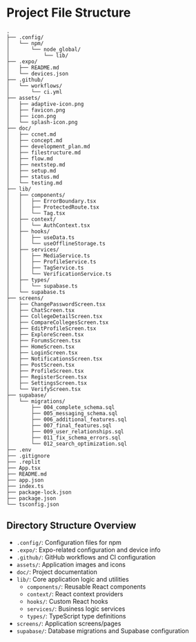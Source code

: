 
# Project File Structure

```
.
├── .config/
│   └── npm/
│       └── node_global/
│           └── lib/
├── .expo/
│   ├── README.md
│   └── devices.json
├── .github/
│   └── workflows/
│       └── ci.yml
├── assets/
│   ├── adaptive-icon.png
│   ├── favicon.png
│   ├── icon.png
│   └── splash-icon.png
├── doc/
│   ├── ccnet.md
│   ├── concept.md
│   ├── development_plan.md
│   ├── filestructure.md
│   ├── flow.md
│   ├── nextstep.md
│   ├── setup.md
│   ├── status.md
│   └── testing.md
├── lib/
│   ├── components/
│   │   ├── ErrorBoundary.tsx
│   │   ├── ProtectedRoute.tsx
│   │   └── Tag.tsx
│   ├── context/
│   │   └── AuthContext.tsx
│   ├── hooks/
│   │   ├── useData.ts
│   │   └── useOfflineStorage.ts
│   ├── services/
│   │   ├── MediaService.ts
│   │   ├── ProfileService.ts
│   │   ├── TagService.ts
│   │   └── VerificationService.ts
│   ├── types/
│   │   └── supabase.ts
│   └── supabase.ts
├── screens/
│   ├── ChangePasswordScreen.tsx
│   ├── ChatScreen.tsx
│   ├── CollegeDetailScreen.tsx
│   ├── CompareCollegesScreen.tsx
│   ├── EditProfileScreen.tsx
│   ├── ExploreScreen.tsx
│   ├── ForumsScreen.tsx
│   ├── HomeScreen.tsx
│   ├── LoginScreen.tsx
│   ├── NotificationsScreen.tsx
│   ├── PostScreen.tsx
│   ├── ProfileScreen.tsx
│   ├── RegisterScreen.tsx
│   ├── SettingsScreen.tsx
│   └── VerifyScreen.tsx
├── supabase/
│   └── migrations/
│       ├── 004_complete_schema.sql
│       ├── 005_messaging_schema.sql
│       ├── 006_additional_features.sql
│       ├── 007_final_features.sql
│       ├── 009_user_relationships.sql
│       ├── 011_fix_schema_errors.sql
│       └── 012_search_optimization.sql
├── .env
├── .gitignore
├── .replit
├── App.tsx
├── README.md
├── app.json
├── index.ts
├── package-lock.json
├── package.json
└── tsconfig.json
```

## Directory Structure Overview

- `.config/`: Configuration files for npm
- `.expo/`: Expo-related configuration and device info
- `.github/`: GitHub workflows and CI configuration
- `assets/`: Application images and icons
- `doc/`: Project documentation
- `lib/`: Core application logic and utilities
  - `components/`: Reusable React components
  - `context/`: React context providers
  - `hooks/`: Custom React hooks
  - `services/`: Business logic services
  - `types/`: TypeScript type definitions
- `screens/`: Application screens/pages
- `supabase/`: Database migrations and Supabase configuration
